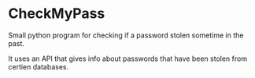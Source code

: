 # CheckMyPass
Small python program for checking if a password stolen sometime in the past.

It uses an API that gives info about passwords that have been stolen from certien databases.


